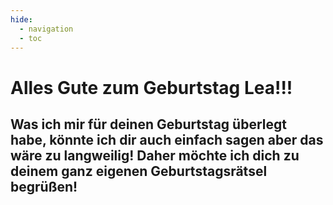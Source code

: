 ```yaml
---
hide:
  - navigation
  - toc
---
```


# **Alles Gute zum Geburtstag Lea!!!**

## **Was ich mir für deinen Geburtstag überlegt habe, könnte ich dir auch einfach sagen aber das wäre zu langweilig! Daher möchte ich dich zu deinem ganz eigenen Geburtstagsrätsel begrüßen!**

